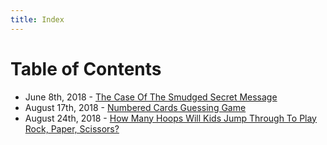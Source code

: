 ```yaml
---
title: Index
---
```


# [](#table-of-contents)Table of Contents

- June 8th, 2018 - [The Case Of The Smudged Secret Message](/the-riddler/2018/06/08/the-case-of-the-smudged-secret-message/)
- August 17th, 2018 - [Numbered Cards Guessing Game](/the-riddler/2018/08/17/numbered-cards-guessing-game/)
- August 24th, 2018 - [How Many Hoops Will Kids Jump Through To Play Rock, Paper, Scissors?](/the-riddler/2018/08/24/how-many-hoops-will-kids-jump-through-to-play-rock-paper-scissors/)
